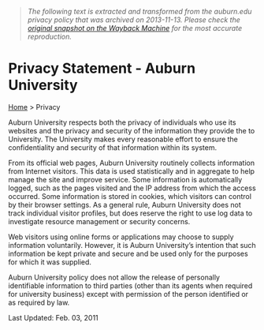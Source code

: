 > *The following text is extracted and transformed from the auburn.edu privacy policy that was archived on 2013-11-13. Please check the [original snapshot on the Wayback Machine](https://web.archive.org/web/20131113194708id_/http%3A//www.auburn.edu/privacy) for the most accurate reproduction.*

# Privacy Statement - Auburn University

[Home](http://www.auburn.edu/) > Privacy

Auburn University respects both the privacy of individuals who use its websites and the privacy and security of the information they provide the to University. The University makes every reasonable effort to ensure the confidentiality and security of that information within its system. 

From its official web pages, Auburn University routinely collects information from Internet visitors. This data is used statistically and in aggregate to help manage the site and improve service. Some information is automatically logged, such as the pages visited and the IP address from which the access occurred. Some information is stored in cookies, which visitors can control by their browser settings. As a general rule, Auburn University does not track individual visitor profiles, but does reserve the right to use log data to investigate resource management or security concerns.

Web visitors using online forms or applications may choose to supply information voluntarily. However, it is Auburn University’s intention that such information be kept private and secure and be used only for the purposes for which it was supplied.

Auburn University policy does not allow the release of personally identifiable information to third parties (other than its agents when required for university business) except with permission of the person identified or as required by law. 

Last Updated: Feb. 03, 2011
